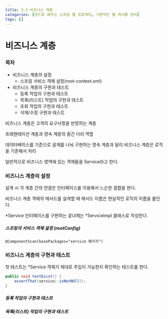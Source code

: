 ```yaml
---
title: 3-3 비즈니스 계층
categories: [코드로 배우는 스프링 웹 프로젝트, 기본적인 웹 게시물 관리]
tags: []
---
```




# 비즈니스 계층

### 목차

* 비즈니스 계층의 설정
  * 스프링 서비스 객체 설정(root-context.xml)
* 비즈니스 계층의 구현과 테스트
  * 등록 작업의 구현과 테스트
  * 목록(리스트) 작업의 구현과 테스트
  * 조회 작업의 구현과 테스트
  * 삭제/수정 구현과 테스트



비즈니스 계층은 고객의 요구사항을 반영하는 계층

프레젠테이션 계층과 영속 계층의 중간 다리 역할

데이터베이스를 기준으로 설계를 나눠 구현하는 영속 계층과 달리 비즈니스 계층은 로직을 기준해서 처리

일반적으로 비즈니스 영역에 있는 객체들을 Service라고 한다.



### 비즈니스 계층의 설정

설계 시 각 계층 간의 연결은 인터페이스를 이용해서 느슨한 결합을 한다.

비즈니스 계층 객체의 메서드를 설계할 때 메서드 이름은 현실적인 로직의 이름을 붙인다.

*Service 인터페이스를 구현하는 궇녀체는 *ServiceImpl 클래스로 작성한다.



##### 스프링의 서비스 객체 설정 (rootConfig)

```@ComponentScan(basePackages="service 패키지")```



### 비즈니스 계층의 구현과 테스트

첫 테스트는 *Service 객체가 제대로 주입이 가능한지 확인하는 테스트를 한다.

```java
public void testExist() {
    assertThat(service).isNotNUll();
}
```



##### 등록 작업의 구현과 테스트



##### 목록(리스트) 작업의 구현과 테스트